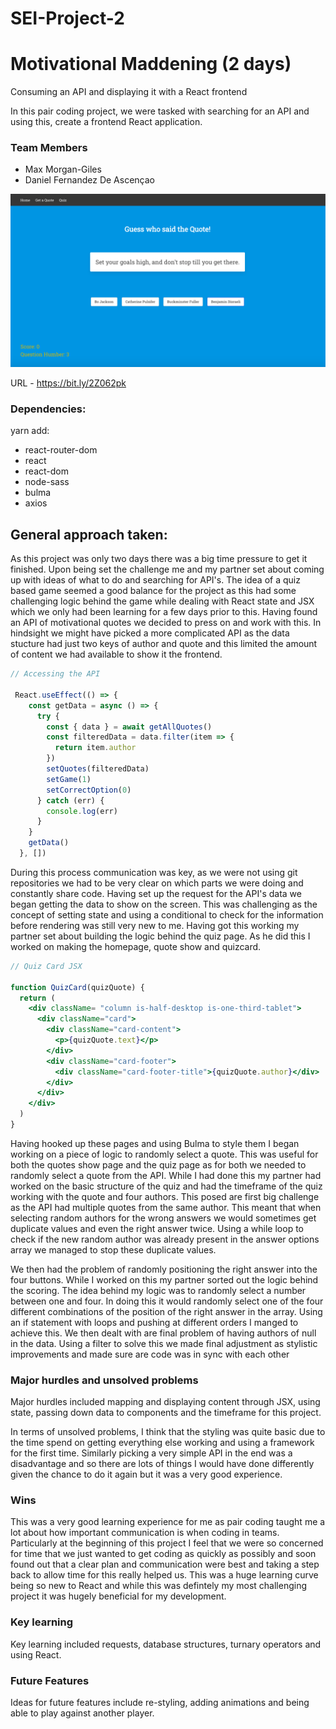 # SEI-Project-2

# Motivational Maddening (2 days)

Consuming an API and displaying it with a React frontend

In this pair coding project, we were tasked with searching for an API and using this, create a frontend React application.

### Team Members

- Max Morgan-Giles
- Daniel Fernandez De Ascençao

![Picture](quiz-main.png)

URL - https://bit.ly/2Z062pk

### Dependencies:

yarn add:

- react-router-dom
- react
- react-dom
- node-sass
- bulma
- axios

## General approach taken:

As this project was only two days there was a big time pressure to get it finished. Upon being set the challenge me and my partner set about coming up with ideas of what to do and searching for API's. The idea of a quiz based game seemed a good balance for the project as this had some challenging logic behind the game while dealing with React state and JSX which we only had been learning for a few days prior to this. Having found an API of motivational quotes we decided to press on and work with this. In hindsight we might have picked a more complicated API as the data stucture had just two keys of author and quote and this limited the amount of content we had available to show it the frontend.

```javaScript
// Accessing the API

 React.useEffect(() => {
    const getData = async () => {
      try {
        const { data } = await getAllQuotes()
        const filteredData = data.filter(item => {
          return item.author
        })
        setQuotes(filteredData)
        setGame(1)
        setCorrectOption(0)
      } catch (err) {
        console.log(err)
      }
    }
    getData()
  }, [])
```

During this process communication was key, as we were not using git repositories we had to be very clear on which parts we were doing and constantly share code. Having set up the request for the API's data we began getting the data to show on the screen. This was challenging as the concept of setting state and using a conditional to check for the information before rendering was still very new to me. Having got this working my partner set about building the logic behind the quiz page. As he did this I worked on making the homepage, quote show and quizcard.

```jsx
// Quiz Card JSX

function QuizCard(quizQuote) {
  return (
    <div className= "column is-half-desktop is-one-third-tablet">
      <div className="card">
        <div className="card-content">
          <p>{quizQuote.text}</p>
        </div>
        <div className="card-footer">
          <div className="card-footer-title">{quizQuote.author}</div>
        </div>
      </div>
    </div>
  )
}
```
Having hooked up these pages and using Bulma to style them I began working on a piece of logic to randomly select a quote. This was useful for both the quotes show page and the quiz page as for both we needed to randomly select a quote from the API. While I had done this my partner had worked on the basic structure of the quiz and had the timeframe of the quiz working with the quote and four authors. This posed are first big challenge as the API had multiple quotes from the same author. This meant that when selecting random authors for the wrong answers we would sometimes get duplicate values and even the right answer twice. Using a while loop to check if the new random author was already present in the answer options array we managed to stop these duplicate values.

We then had the problem of randomly positioning the right answer into the four buttons. While I worked on this my partner sorted out the logic behind the scoring. The idea behind my logic was to randomly select a number between one and four. In doing this it would randomly select one of the four different combinations of the position of the right answer in the array. Using an if statement with loops and pushing at different orders I manged to achieve this. We then dealt with are final problem of having authors of null in the data. Using a filter to solve this we made final adjustment as stylistic improvements and made sure are code was in sync with each other

### Major hurdles and unsolved problems

Major hurdles included mapping and displaying content through JSX, using state, passing down data to components and the timeframe for this project.

In terms of unsolved problems, I think that the styling was quite basic due to the time spend on getting everything else working and using a framework for the first time. Similarly picking a very simple API in the end was a disadvantage and so there are lots of things I would have done differently given the chance to do it again but it was a very good experience.

### Wins

This was a very good learning experience for me as pair coding taught me a lot about how important communication is when coding in teams. Particularly at the beginning of this project I feel that we were so concerned for time that we just wanted to get coding as quickly as possibly and soon found out that a clear plan and communication were best and taking a step back to allow time for this really helped us. This was a huge learning curve being so new to React and while this was defintely my most challenging project it was hugely beneficial for my development.

### Key learning

Key learning included requests, database structures, turnary operators and using React.

### Future Features

Ideas for future features include re-styling, adding animations and being able to play against another player.
